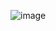 ![image](https://user-images.githubusercontent.com/77121931/218825019-8df398f7-3ef6-45a5-bd0f-164e204acb13.png)
